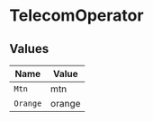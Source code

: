 # TelecomOperator


## Values

| Name     | Value    |
| -------- | -------- |
| `Mtn`    | mtn      |
| `Orange` | orange   |
